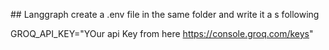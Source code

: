 ##   L a n g g r a p h 
 
create a .env file in the same folder and write it a s following 

GROQ_API_KEY="YOur api Key from here https://console.groq.com/keys"
